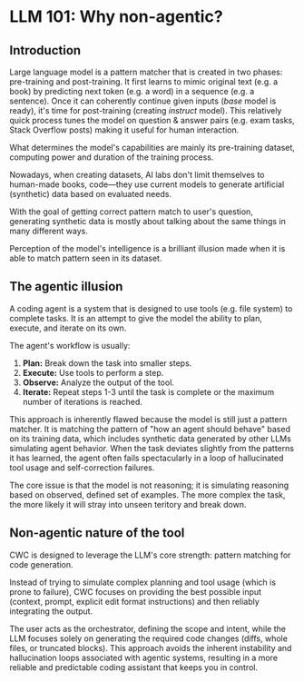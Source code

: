 # LLM 101: Why non-agentic?

## Introduction

Large language model is a pattern matcher that is created in two phases: pre-training and post-training. It first learns to mimic original text (e.g. a book) by predicting next token (e.g. a word) in a sequence (e.g. a sentence). Once it can coherently continue given inputs (_base_ model is ready), it's time for post-training (creating _instruct_ model). This relatively quick process tunes the model on question & answer pairs (e.g. exam tasks, Stack Overflow posts) making it useful for human interaction.

What determines the model's capabilities are mainly its pre-training dataset, computing power and duration of the training process.

Nowadays, when creating datasets, AI labs don't limit themselves to human-made books, code—they use current models to generate artificial (synthetic) data based on evaluated needs.

With the goal of getting correct pattern match to user's question, generating synthetic data is mostly about talking about the same things in many different ways.

Perception of the model's intelligence is a brilliant illusion made when it is able to match pattern seen in its dataset.

## The agentic illusion

A coding agent is a system that is designed to use tools (e.g. file system) to complete tasks. It is an attempt to give the model the ability to plan, execute, and iterate on its own.

The agent's workflow is usually:

1. **Plan:** Break down the task into smaller steps.
2. **Execute:** Use tools to perform a step.
3. **Observe:** Analyze the output of the tool.
4. **Iterate:** Repeat steps 1-3 until the task is complete or the maximum number of iterations is reached.

This approach is inherently flawed because the model is still just a pattern matcher. It is matching the pattern of "how an agent should behave" based on its training data, which includes synthetic data generated by other LLMs simulating agent behavior. When the task deviates slightly from the patterns it has learned, the agent often fails spectacularly in a loop of hallucinated tool usage and self-correction failures.

The core issue is that the model is not reasoning; it is simulating reasoning based on observed, defined set of examples. The more complex the task, the more likely it will stray into unseen teritory and break down.

## Non-agentic nature of the tool

CWC is designed to leverage the LLM's core strength: pattern matching for code generation.

Instead of trying to simulate complex planning and tool usage (which is prone to failure), CWC focuses on providing the best possible input (context, prompt, explicit edit format instructions) and then reliably integrating the output.

The user acts as the orchestrator, defining the scope and intent, while the LLM focuses solely on generating the required code changes (diffs, whole files, or truncated blocks). This approach avoids the inherent instability and hallucination loops associated with agentic systems, resulting in a more reliable and predictable coding assistant that keeps you in control.
